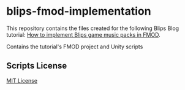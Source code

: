 # blips-fmod-implementation
This repository contains the files created for the following Blips Blog tutorial:
[How to implement Blips game music packs in FMOD](https://blog.blips.fm/articles/how-to-implement-blips-game-music-packs-in-fmod).

Contains the tutorial's FMOD project and Unity scripts

## Scripts License
[MIT License](/Unity%20Scripts/LICENSE)
